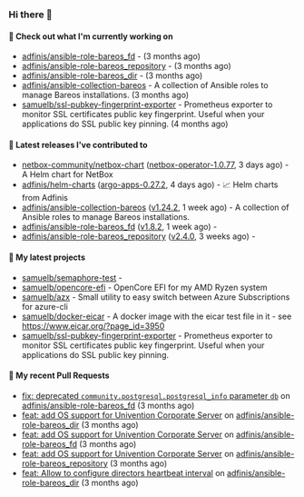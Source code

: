 ### Hi there 👋

#### 👷 Check out what I'm currently working on

- [adfinis/ansible-role-bareos_fd](https://github.com/adfinis/ansible-role-bareos_fd) -  (3 months ago)
- [adfinis/ansible-role-bareos_repository](https://github.com/adfinis/ansible-role-bareos_repository) -  (3 months ago)
- [adfinis/ansible-role-bareos_dir](https://github.com/adfinis/ansible-role-bareos_dir) -  (3 months ago)
- [adfinis/ansible-collection-bareos](https://github.com/adfinis/ansible-collection-bareos) - A collection of Ansible roles to manage Bareos installations. (3 months ago)
- [samuelb/ssl-pubkey-fingerprint-exporter](https://github.com/samuelb/ssl-pubkey-fingerprint-exporter) - Prometheus exporter to monitor SSL certificates public key fingerprint. Useful when your applications do SSL public key pinning.  (4 months ago)

#### 🔭 Latest releases I've contributed to

- [netbox-community/netbox-chart](https://github.com/netbox-community/netbox-chart) ([netbox-operator-1.0.77](https://github.com/netbox-community/netbox-chart/releases/tag/netbox-operator-1.0.77), 3 days ago) - A Helm chart for NetBox
- [adfinis/helm-charts](https://github.com/adfinis/helm-charts) ([argo-apps-0.27.2](https://github.com/adfinis/helm-charts/releases/tag/argo-apps-0.27.2), 4 days ago) - 📈 Helm charts from Adfinis
- [adfinis/ansible-collection-bareos](https://github.com/adfinis/ansible-collection-bareos) ([v1.24.2](https://github.com/adfinis/ansible-collection-bareos/releases/tag/v1.24.2), 1 week ago) - A collection of Ansible roles to manage Bareos installations.
- [adfinis/ansible-role-bareos_fd](https://github.com/adfinis/ansible-role-bareos_fd) ([v1.8.2](https://github.com/adfinis/ansible-role-bareos_fd/releases/tag/v1.8.2), 1 week ago) - 
- [adfinis/ansible-role-bareos_repository](https://github.com/adfinis/ansible-role-bareos_repository) ([v2.4.0](https://github.com/adfinis/ansible-role-bareos_repository/releases/tag/v2.4.0), 3 weeks ago) - 

#### 🌱 My latest projects

- [samuelb/semaphore-test](https://github.com/samuelb/semaphore-test) - 
- [samuelb/opencore-efi](https://github.com/samuelb/opencore-efi) - OpenCore EFI for my AMD Ryzen system
- [samuelb/azx](https://github.com/samuelb/azx) - Small utility to easy switch between Azure Subscriptions for azure-cli
- [samuelb/docker-eicar](https://github.com/samuelb/docker-eicar) - A docker image with the eicar test file in it - see https://www.eicar.org/?page_id=3950
- [samuelb/ssl-pubkey-fingerprint-exporter](https://github.com/samuelb/ssl-pubkey-fingerprint-exporter) - Prometheus exporter to monitor SSL certificates public key fingerprint. Useful when your applications do SSL public key pinning. 

#### 🔨 My recent Pull Requests

- [fix: deprecated `community.postgresql.postgresql_info` parameter `db`](https://github.com/adfinis/ansible-role-bareos_fd/pull/35) on [adfinis/ansible-role-bareos_fd](https://github.com/adfinis/ansible-role-bareos_fd) (3 months ago)
- [feat: add OS support for Univention Corporate Server](https://github.com/adfinis/ansible-role-bareos_dir/pull/27) on [adfinis/ansible-role-bareos_dir](https://github.com/adfinis/ansible-role-bareos_dir) (3 months ago)
- [feat: add OS support for Univention Corporate Server](https://github.com/adfinis/ansible-role-bareos_fd/pull/34) on [adfinis/ansible-role-bareos_fd](https://github.com/adfinis/ansible-role-bareos_fd) (3 months ago)
- [feat: add OS support for Univention Corporate Server](https://github.com/adfinis/ansible-role-bareos_repository/pull/20) on [adfinis/ansible-role-bareos_repository](https://github.com/adfinis/ansible-role-bareos_repository) (3 months ago)
- [feat: Allow to configure directors heartbeat interval](https://github.com/adfinis/ansible-role-bareos_dir/pull/26) on [adfinis/ansible-role-bareos_dir](https://github.com/adfinis/ansible-role-bareos_dir) (3 months ago)
